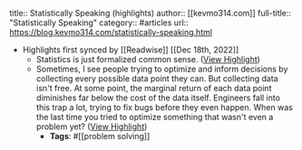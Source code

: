 title:: Statistically Speaking (highlights)
author:: [[kevmo314.com]]
full-title:: "Statistically Speaking"
category:: #articles
url:: https://blog.kevmo314.com/statistically-speaking.html

- Highlights first synced by [[Readwise]] [[Dec 18th, 2022]]
	- Statistics is just formalized common sense. ([View Highlight](https://read.readwise.io/read/01gmh9jkxdhkw75m19q4qdzten))
	- Sometimes, I see people trying to optimize and inform decisions by collecting every possible data point they can. But collecting data isn't free. At some point, the marginal return of each data point diminishes far below the cost of the data itself. Engineers fall into this trap a lot, trying to fix bugs before they even happen. When was the last time you tried to optimize something that wasn't even a problem yet? ([View Highlight](https://read.readwise.io/read/01gmh9k7whz6csffsrm4y9jyhe))
		- **Tags**: #[[problem solving]]